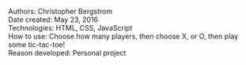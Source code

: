 Authors: Christopher Bergstrom<br>
Date created: May 23, 2016<br>
Technologies: HTML, CSS, JavaScript<br>
How to use: Choose how many players, then choose X, or O, then play some tic-tac-toe!<br>
Reason developed: Personal project
